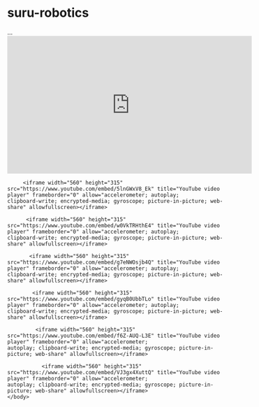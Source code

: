 ﻿# suru-robotics
 
 <html>
	<head>
  	  ...
	</head>
    <body>
        <iframe width="560" height="315" src="https://www.youtube.com/embed/Jjvyqbi1KX8" title="YouTube video player" frameborder="0" allow="accelerometer; autoplay;             clipboard-write; encrypted-media; gyroscope; picture-in-picture; web-share" allowfullscreen></iframe>

         <iframe width="560" height="315" src="https://www.youtube.com/embed/5lnGWxV8_Ek" title="YouTube video player" frameborder="0" allow="accelerometer; autoplay;              clipboard-write; encrypted-media; gyroscope; picture-in-picture; web-share" allowfullscreen></iframe>
 
          <iframe width="560" height="315" src="https://www.youtube.com/embed/w0VkTRHthE4" title="YouTube video player" frameborder="0" allow="accelerometer; autoplay;              clipboard-write; encrypted-media; gyroscope; picture-in-picture; web-share" allowfullscreen></iframe>

           <iframe width="560" height="315" src="https://www.youtube.com/embed/g7eNWOsjb4Q" title="YouTube video player" frameborder="0" allow="accelerometer; autoplay;             clipboard-write; encrypted-media; gyroscope; picture-in-picture; web-share" allowfullscreen></iframe>
 
            <iframe width="560" height="315" src="https://www.youtube.com/embed/gyqB0UbbTLo" title="YouTube video player" frameborder="0" allow="accelerometer; autoplay;               clipboard-write; encrypted-media; gyroscope; picture-in-picture; web-share" allowfullscreen></iframe>

             <iframe width="560" height="315" src="https://www.youtube.com/embed/f6Z-AUQ-L3E" title="YouTube video player" frameborder="0" allow="accelerometer;                     autoplay; clipboard-write; encrypted-media; gyroscope; picture-in-picture; web-share" allowfullscreen></iframe>

               <iframe width="560" height="315" src="https://www.youtube.com/embed/VJ3gx4XuttQ" title="YouTube video player" frameborder="0" allow="accelerometer;                     autoplay; clipboard-write; encrypted-media; gyroscope; picture-in-picture; web-share" allowfullscreen></iframe>
    </body>
</html>


